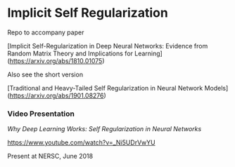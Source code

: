 # Implicit Self Regularization

Repo to accompany paper 

[Implicit Self-Regularization in Deep Neural Networks: Evidence from Random Matrix Theory and Implications for Learning] (https://arxiv.org/abs/1810.01075)

Also see the short version

[Traditional and Heavy-Tailed Self Regularization in Neural Network Models] (https://arxiv.org/abs/1901.08276)

### Video Presentation

_Why Deep Learning Works: Self Regularization in Neural Networks_

https://www.youtube.com/watch?v=_Ni5UDrVwYU

Present at NERSC, June 2018

### 
